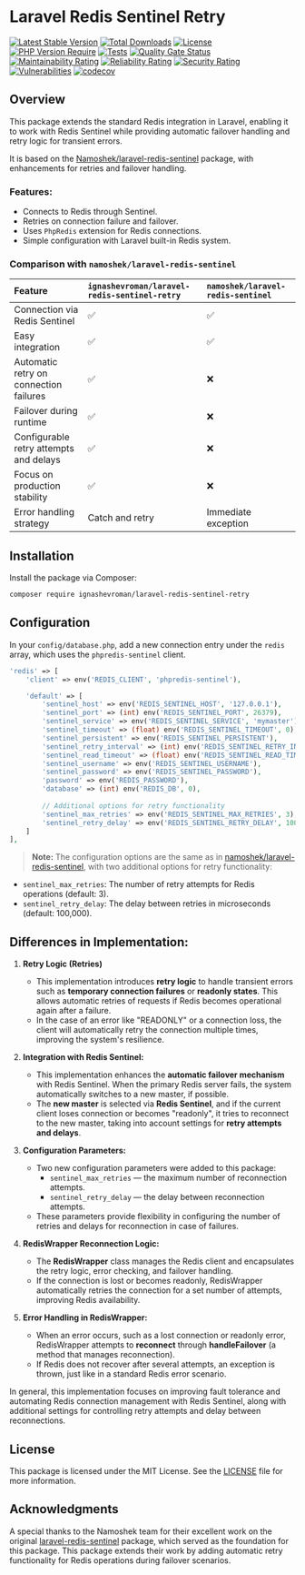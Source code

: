 # Laravel Redis Sentinel Retry

[![Latest Stable Version](http://poser.pugx.org/ignashevroman/laravel-redis-sentinel-retry/v)](https://packagist.org/packages/ignashevroman/laravel-redis-sentinel-retry) 
[![Total Downloads](http://poser.pugx.org/ignashevroman/laravel-redis-sentinel-retry/downloads)](https://packagist.org/packages/ignashevroman/laravel-redis-sentinel-retry) 
[![License](http://poser.pugx.org/ignashevroman/laravel-redis-sentinel-retry/license)](https://packagist.org/packages/ignashevroman/laravel-redis-sentinel-retry) 
[![PHP Version Require](http://poser.pugx.org/ignashevroman/laravel-redis-sentinel-retry/require/php)](https://packagist.org/packages/ignashevroman/laravel-redis-sentinel-retry)
[![Tests](https://github.com/ignashevroman/laravel-redis-sentinel-retry/workflows/Tests/badge.svg)](https://github.com/ignashevroman/laravel-redis-sentinel-retry/actions?query=workflow%3ATests)
[![Quality Gate Status](https://sonarcloud.io/api/project_badges/measure?project=ignashevroman_laravel-redis-sentinel-retry&metric=alert_status)](https://sonarcloud.io/dashboard?id=ignashevroman_laravel-redis-sentinel-retry)
[![Maintainability Rating](https://sonarcloud.io/api/project_badges/measure?project=ignashevroman_laravel-redis-sentinel-retry&metric=sqale_rating)](https://sonarcloud.io/dashboard?id=ignashevroman_laravel-redis-sentinel-retry)
[![Reliability Rating](https://sonarcloud.io/api/project_badges/measure?project=ignashevroman_laravel-redis-sentinel-retry&metric=reliability_rating)](https://sonarcloud.io/dashboard?id=ignashevroman_laravel-redis-sentinel-retry)
[![Security Rating](https://sonarcloud.io/api/project_badges/measure?project=ignashevroman_laravel-redis-sentinel-retry&metric=security_rating)](https://sonarcloud.io/dashboard?id=ignashevroman_laravel-redis-sentinel-retry)
[![Vulnerabilities](https://sonarcloud.io/api/project_badges/measure?project=ignashevroman_laravel-redis-sentinel-retry&metric=vulnerabilities)](https://sonarcloud.io/dashboard?id=ignashevroman_laravel-redis-sentinel-retry)
[![codecov](https://codecov.io/gh/ignashevroman/laravel-redis-sentinel-retry/branch/main/graph/badge.svg?token=Z3DASZGD6M)](https://codecov.io/gh/ignashevroman/laravel-redis-sentinel-retry)

## Overview

This package extends the standard Redis integration in Laravel, enabling it to work with Redis Sentinel while providing automatic failover handling and retry logic for transient errors.

It is based on the [Namoshek/laravel-redis-sentinel](https://github.com/Namoshek/laravel-redis-sentinel) package, with enhancements for retries and failover handling.

### Features:
- Connects to Redis through Sentinel.
- Retries on connection failure and failover.
- Uses `PhpRedis` extension for Redis connections.
- Simple configuration with Laravel built-in Redis system.

### Comparison with `namoshek/laravel-redis-sentinel`

| Feature                                | `ignashevroman/laravel-redis-sentinel-retry` | `namoshek/laravel-redis-sentinel` |
|:---------------------------------------|:---------------------------------------------|:----------------------------------|
| Connection via Redis Sentinel          | ✅                                           | ✅                                |
| Easy integration                       | ✅                                           | ✅                                |
| Automatic retry on connection failures | ✅                                           | ❌                                |
| Failover during runtime                | ✅                                           | ❌                                |
| Configurable retry attempts and delays | ✅                                           | ❌                                |
| Focus on production stability          | ✅                                           | ❌                                |
| Error handling strategy                | Catch and retry                             | Immediate exception              |

## Installation

Install the package via Composer:

```bash
composer require ignashevroman/laravel-redis-sentinel-retry
```

## Configuration

In your `config/database.php`, add a new connection entry under the `redis` array, which uses the `phpredis-sentinel` client.

```php
'redis' => [
    'client' => env('REDIS_CLIENT', 'phpredis-sentinel'),

    'default' => [
        'sentinel_host' => env('REDIS_SENTINEL_HOST', '127.0.0.1'),
        'sentinel_port' => (int) env('REDIS_SENTINEL_PORT', 26379),
        'sentinel_service' => env('REDIS_SENTINEL_SERVICE', 'mymaster'),
        'sentinel_timeout' => (float) env('REDIS_SENTINEL_TIMEOUT', 0),
        'sentinel_persistent' => env('REDIS_SENTINEL_PERSISTENT'),
        'sentinel_retry_interval' => (int) env('REDIS_SENTINEL_RETRY_INTERVAL', 0),
        'sentinel_read_timeout' => (float) env('REDIS_SENTINEL_READ_TIMEOUT', 0),
        'sentinel_username' => env('REDIS_SENTINEL_USERNAME'),
        'sentinel_password' => env('REDIS_SENTINEL_PASSWORD'),
        'password' => env('REDIS_PASSWORD'),
        'database' => (int) env('REDIS_DB', 0),
        
        // Additional options for retry functionality
        'sentinel_max_retries' => env('REDIS_SENTINEL_MAX_RETRIES', 3),
        'sentinel_retry_delay' => env('REDIS_SENTINEL_RETRY_DELAY', 100_000),
    ]
],
```

> **Note:** The configuration options are the same as in [namoshek/laravel-redis-sentinel](https://github.com/Namoshek/laravel-redis-sentinel), with two additional options for retry functionality:
- `sentinel_max_retries`: The number of retry attempts for Redis operations (default: 3).
- `sentinel_retry_delay`: The delay between retries in microseconds (default: 100,000).

## Differences in Implementation:

1. **Retry Logic (Retries)**
    - This implementation introduces **retry logic** to handle transient errors such as **temporary connection failures** or **readonly states**. This allows automatic retries of requests if Redis becomes operational again after a failure.
    - In the case of an error like "READONLY" or a connection loss, the client will automatically retry the connection multiple times, improving the system's resilience.

2. **Integration with Redis Sentinel:**
    - This implementation enhances the **automatic failover mechanism** with Redis Sentinel. When the primary Redis server fails, the system automatically switches to a new master, if possible.
    - The **new master** is selected via **Redis Sentinel**, and if the current client loses connection or becomes "readonly", it tries to reconnect to the new master, taking into account settings for **retry attempts and delays**.

3. **Configuration Parameters:**
    - Two new configuration parameters were added to this package:
        - `sentinel_max_retries` — the maximum number of reconnection attempts.
        - `sentinel_retry_delay` — the delay between reconnection attempts.
    - These parameters provide flexibility in configuring the number of retries and delays for reconnection in case of failures.

4. **RedisWrapper Reconnection Logic:**
    - The **RedisWrapper** class manages the Redis client and encapsulates the retry logic, error checking, and failover handling.
    - If the connection is lost or becomes readonly, RedisWrapper automatically retries the connection for a set number of attempts, improving Redis availability.

5. **Error Handling in RedisWrapper:**
    - When an error occurs, such as a lost connection or readonly error, RedisWrapper attempts to **reconnect** through **handleFailover** (a method that manages reconnection).
    - If Redis does not recover after several attempts, an exception is thrown, just like in a standard Redis error scenario.

In general, this implementation focuses on improving fault tolerance and automating Redis connection management with Redis Sentinel, along with additional settings for controlling retry attempts and delay between reconnections.

## License

This package is licensed under the MIT License. See the [LICENSE](LICENSE.md) file for more information.

## Acknowledgments

A special thanks to the Namoshek team for their excellent work on the original [laravel-redis-sentinel](https://github.com/Namoshek/laravel-redis-sentinel) package, which served as the foundation for this package. This package extends their work by adding automatic retry functionality for Redis operations during failover scenarios.
